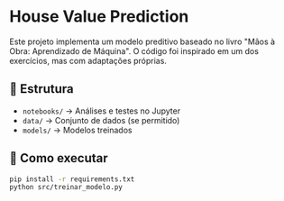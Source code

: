 # House Value Prediction

Este projeto implementa um modelo preditivo baseado no livro "Mãos à Obra: Aprendizado de Máquina". O código foi inspirado em um dos exercícios, mas com adaptações próprias.

## 📁 Estrutura
- `notebooks/` → Análises e testes no Jupyter
- `data/` → Conjunto de dados (se permitido)
- `models/` → Modelos treinados

## 🚀 Como executar
```bash
pip install -r requirements.txt
python src/treinar_modelo.py
